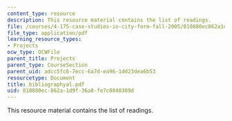 ```yaml
---
content_type: resource
description: This resource material contains the list of readings.
file: /courses/4-175-case-studies-in-city-form-fall-2005/810880ec862a1d9f36a8fe7c0840389d_bibliographyal.pdf
file_type: application/pdf
learning_resource_types:
- Projects
ocw_type: OCWFile
parent_title: Projects
parent_type: CourseSection
parent_uid: adcc5fc6-7ecc-6a7d-ea96-1dd23dea6b53
resourcetype: Document
title: bibliographyal.pdf
uid: 810880ec-862a-1d9f-36a8-fe7c0840389d
---
```

This resource material contains the list of readings.